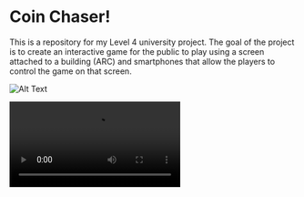 # Coin Chaser!
This is a repository for my Level 4 university project. The goal of the project is to create an interactive game for the public to play using a screen attached to a building (ARC) and smartphones that allow the players to control the game on that screen. 


![Alt Text](https://imgur.com/GTqxssg.gif)

![Alt Text](https://imgur.com/a/llHjYzq.mp4)
